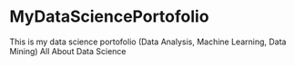 # MyDataSciencePortofolio
This is my data science portofolio (Data Analysis, Machine Learning, Data Mining) All About Data Science
